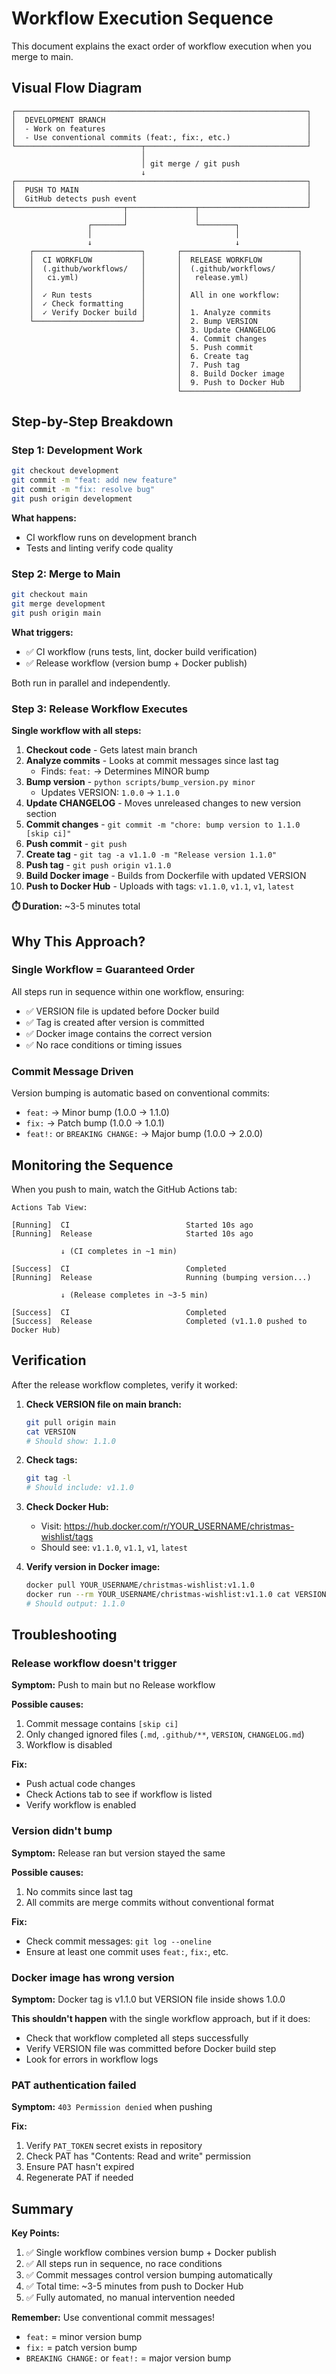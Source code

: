 # Workflow Execution Sequence

This document explains the exact order of workflow execution when you merge to main.

## Visual Flow Diagram

```
┌─────────────────────────────────────────────────────────────────┐
│  DEVELOPMENT BRANCH                                             │
│  - Work on features                                             │
│  - Use conventional commits (feat:, fix:, etc.)                 │
└────────────────────────────┬────────────────────────────────────┘
                             │
                             │ git merge / git push
                             ↓
┌─────────────────────────────────────────────────────────────────┐
│  PUSH TO MAIN                                                   │
│  GitHub detects push event                                      │
└────────────────────────┬───────────────┬────────────────────────┘
                         │               │
                 ┌───────┘               └────────┐
                 │                                │
                 ↓                                ↓
    ┌────────────────────────┐       ┌──────────────────────────┐
    │  CI WORKFLOW           │       │  RELEASE WORKFLOW        │
    │  (.github/workflows/   │       │  (.github/workflows/     │
    │   ci.yml)              │       │   release.yml)           │
    │                        │       │                          │
    │  ✓ Run tests           │       │  All in one workflow:    │
    │  ✓ Check formatting    │       │                          │
    │  ✓ Verify Docker build │       │  1. Analyze commits      │
    └────────────────────────┘       │  2. Bump VERSION         │
                                     │  3. Update CHANGELOG     │
                                     │  4. Commit changes       │
                                     │  5. Push commit          │
                                     │  6. Create tag           │
                                     │  7. Push tag             │
                                     │  8. Build Docker image   │
                                     │  9. Push to Docker Hub   │
                                     └──────────────────────────┘
```

## Step-by-Step Breakdown

### Step 1: Development Work

```bash
git checkout development
git commit -m "feat: add new feature"
git commit -m "fix: resolve bug"
git push origin development
```

**What happens:**
- CI workflow runs on development branch
- Tests and linting verify code quality

### Step 2: Merge to Main

```bash
git checkout main
git merge development
git push origin main
```

**What triggers:**
- ✅ CI workflow (runs tests, lint, docker build verification)
- ✅ Release workflow (version bump + Docker publish)

Both run in parallel and independently.

### Step 3: Release Workflow Executes

**Single workflow with all steps:**

1. **Checkout code** - Gets latest main branch
2. **Analyze commits** - Looks at commit messages since last tag
   - Finds: `feat:` → Determines MINOR bump
3. **Bump version** - `python scripts/bump_version.py minor`
   - Updates VERSION: `1.0.0` → `1.1.0`
4. **Update CHANGELOG** - Moves unreleased changes to new version section
5. **Commit changes** - `git commit -m "chore: bump version to 1.1.0 [skip ci]"`
6. **Push commit** - `git push`
7. **Create tag** - `git tag -a v1.1.0 -m "Release version 1.1.0"`
8. **Push tag** - `git push origin v1.1.0`
9. **Build Docker image** - Builds from Dockerfile with updated VERSION
10. **Push to Docker Hub** - Uploads with tags: `v1.1.0`, `v1.1`, `v1`, `latest`

**⏱️ Duration:** ~3-5 minutes total

## Why This Approach?

### Single Workflow = Guaranteed Order

All steps run in sequence within one workflow, ensuring:
- ✅ VERSION file is updated before Docker build
- ✅ Tag is created after version is committed
- ✅ Docker image contains the correct version
- ✅ No race conditions or timing issues

### Commit Message Driven

Version bumping is automatic based on conventional commits:
- `feat:` → Minor bump (1.0.0 → 1.1.0)
- `fix:` → Patch bump (1.0.0 → 1.0.1)
- `feat!:` or `BREAKING CHANGE:` → Major bump (1.0.0 → 2.0.0)

## Monitoring the Sequence

When you push to main, watch the GitHub Actions tab:

```
Actions Tab View:

[Running]  CI                          Started 10s ago
[Running]  Release                     Started 10s ago

           ↓ (CI completes in ~1 min)

[Success]  CI                          Completed
[Running]  Release                     Running (bumping version...)

           ↓ (Release completes in ~3-5 min)

[Success]  CI                          Completed
[Success]  Release                     Completed (v1.1.0 pushed to Docker Hub)
```

## Verification

After the release workflow completes, verify it worked:

1. **Check VERSION file on main branch:**
   ```bash
   git pull origin main
   cat VERSION
   # Should show: 1.1.0
   ```

2. **Check tags:**
   ```bash
   git tag -l
   # Should include: v1.1.0
   ```

3. **Check Docker Hub:**
   - Visit: https://hub.docker.com/r/YOUR_USERNAME/christmas-wishlist/tags
   - Should see: `v1.1.0`, `v1.1`, `v1`, `latest`

4. **Verify version in Docker image:**
   ```bash
   docker pull YOUR_USERNAME/christmas-wishlist:v1.1.0
   docker run --rm YOUR_USERNAME/christmas-wishlist:v1.1.0 cat VERSION
   # Should output: 1.1.0
   ```

## Troubleshooting

### Release workflow doesn't trigger

**Symptom:** Push to main but no Release workflow

**Possible causes:**
1. Commit message contains `[skip ci]`
2. Only changed ignored files (`.md`, `.github/**`, `VERSION`, `CHANGELOG.md`)
3. Workflow is disabled

**Fix:**
- Push actual code changes
- Check Actions tab to see if workflow is listed
- Verify workflow is enabled

### Version didn't bump

**Symptom:** Release ran but version stayed the same

**Possible causes:**
1. No commits since last tag
2. All commits are merge commits without conventional format

**Fix:**
- Check commit messages: `git log --oneline`
- Ensure at least one commit uses `feat:`, `fix:`, etc.

### Docker image has wrong version

**Symptom:** Docker tag is v1.1.0 but VERSION file inside shows 1.0.0

**This shouldn't happen** with the single workflow approach, but if it does:
- Check that workflow completed all steps successfully
- Verify VERSION file was committed before Docker build step
- Look for errors in workflow logs

### PAT authentication failed

**Symptom:** `403 Permission denied` when pushing

**Fix:**
1. Verify `PAT_TOKEN` secret exists in repository
2. Check PAT has "Contents: Read and write" permission
3. Ensure PAT hasn't expired
4. Regenerate PAT if needed

## Summary

**Key Points:**

1. ✅ Single workflow combines version bump + Docker publish
2. ✅ All steps run in sequence, no race conditions
3. ✅ Commit messages control version bumping automatically
4. ✅ Total time: ~3-5 minutes from push to Docker Hub
5. ✅ Fully automated, no manual intervention needed

**Remember:** Use conventional commit messages!
- `feat:` = minor version bump
- `fix:` = patch version bump
- `BREAKING CHANGE:` or `feat!:` = major version bump
